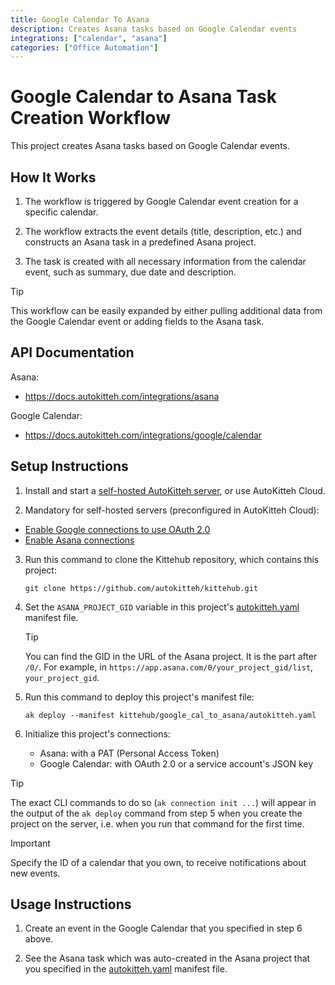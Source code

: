 ```yaml
---
title: Google Calendar To Asana
description: Creates Asana tasks based on Google Calendar events
integrations: ["calendar", "asana"]
categories: ["Office Automation"]
---
```



# Google Calendar to Asana Task Creation Workflow

This project creates Asana tasks based on Google Calendar events.

## How It Works

1. The workflow is triggered by Google Calendar event creation for a specific calendar.

2. The workflow extracts the event details (title, description, etc.) and constructs an Asana task in a predefined Asana project.

3. The task is created with all necessary information from the calendar event, such as summary, due date and description.

> [!TIP]
> This workflow can be easily expanded by either pulling additional data from the Google Calendar event or adding fields to the Asana task.

## API Documentation

Asana:

- https://docs.autokitteh.com/integrations/asana

Google Calendar:

- https://docs.autokitteh.com/integrations/google/calendar

## Setup Instructions

1. Install and start a
   [self-hosted AutoKitteh server](https://docs.autokitteh.com/get_started/quickstart),
   or use AutoKitteh Cloud.

2.	Mandatory for self-hosted servers (preconfigured in AutoKitteh Cloud):

   - [Enable Google connections to use OAuth 2.0](https://docs.autokitteh.com/integrations/google/config)
   - [Enable Asana connections](https://docs.autokitteh.com/integrations/asana/connection)

3. Run this command to clone the Kittehub repository, which contains this
   project:

   ```shell
   git clone https://github.com/autokitteh/kittehub.git
   ```

4. Set the `ASANA_PROJECT_GID` variable in this project's
   [autokitteh.yaml](./autokitteh.yaml) manifest file.

   >[!TIP]
   > You can find the GID in the URL of the Asana project. It is the part after `/0/`. For example, in `https://app.asana.com/0/your_project_gid/list`, `your_project_gid`.

5. Run this command to deploy this project's manifest file:

   ```shell
   ak deploy --manifest kittehub/google_cal_to_asana/autokitteh.yaml
   ```

6. Initialize this project's connections:

   - Asana: with a PAT (Personal Access Token)
   - Google Calendar: with OAuth 2.0 or a service account's JSON key

> [!TIP]
> The exact CLI commands to do so (`ak connection init ...`) will appear in
> the output of the `ak deploy` command from step 5 when you create the
> project on the server, i.e. when you run that command for the first time.

> [!IMPORTANT]
> Specify the ID of a calendar that you own, to receive notifications about new events.

## Usage Instructions

1. Create an event in the Google Calendar that you specified in step 6 above.

2. See the Asana task which was auto-created in the Asana project that you
   specified in the [autokitteh.yaml](./autokitteh.yaml) manifest file.
